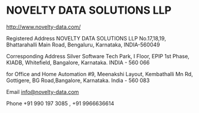# NOVELTY DATA SOLUTIONS LLP

http://www.novelty-data.com/

Registered Address
NOVELTY DATA SOLUTIONS LLP No.17,18,19, Bhattarahalli Main Road, Bengaluru, Karnataka, INDIA-560049

Corresponding Address
Silver Software Tech Park, I Floor, EPIP 1st Phase, KIADB, Whitefield, Bangalore, Karnataka. INDIA - 560 066

for Office and Home Automation
#9, Meenakshi Layout, Kembathalli Mn Rd, Gottigere, BG Road,Bangalore, Karnataka. India - 560 083

Email
info@novelty-data.com

Phone
+91 990 197 3085 , +91 9966636614
